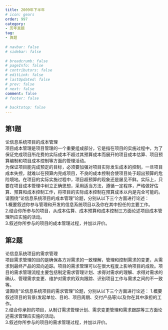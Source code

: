 ```yaml
---  
title: 2009年下半年  
# icon: gears  
order: 997  
category:  
- 历年真题  
tag:  
- 真题  
  
# navbar: false  
# sidebar: false  
  
# breadcrumb: false  
# pageInfo: false  
# contributors: false  
# editLink: false  
# lastUpdated: false  
# prev: false  
# next: false  
comment: false  
# footer: false  
  
# backtotop: false  
---  
```

## 第1题 ##

论信息系统项目的成本管理  
项目成本管理是项目管理的一个重要组成部分，它是指在项目的实施过程中，为了保证完成项目所花费的实际成本不超过其预算成本而展开的项目成本估算、项目预算编制和项目成本控制等方面的管理活动。  
为保证项目能完成预定的目标，必须要加强对项目实际发生成本的控制，一旦项目成本失控，就难以在预算内完成项目，不良的成本控制会使项目处于超出预算的危险境地。在项目的实际实施过程中，项目超预算的现象还是屡见不鲜。实际上，只要在项目成本管理中树立正确思想，采用适当方法，遵循一定程序，严格做好估算、预算和成本控制工作，将项目的实际成本控制在预算成本以内是完全可能的。  
请围绕“论信息系统项目的成本管理”论题，分别从以下三个方面进行论述：  
1.概要叙述你参与管理和开发的信息系统项目以及你在其中担任的主要工作。  
2.结合你所参与的项目，从成本估算、成本预算和成本控制三方面论述项目成本管理所应实施的活动。  
3.叙述你所参与的项目的成本管理过程，并加以评价。  


## 第2题 ##

论信息系统项目的需求管理  
项目需求管理的目的是确保各方对需求的一致理解，管理和控制需求的变更，从需求到最终产品的双向追踪。项目的需求管理可以在很大程度上影响项目的成败。项目的需求管理流程主要包括制定需求管理计划、求得对需求的理解、求得对需求的确认、管理需求变更、维护对需求的双向跟踪、识别项目工作与需求之间的不一致等。  
请围绕“论信息系统项目的需求管理”论题，分别从以下三个方面进行论述： 1.概要叙述项目的背景(发起单位、目的、项目周期、交付产品等)以及你在其中承担的工作。  
2.结合你承担的项目，从制订需求管理计划、需求变更管理和需求跟踪等三方面论述需求管理应实施的活动。  
3.叙述你所参与的项目的需求管理过程，并加以评价。  

